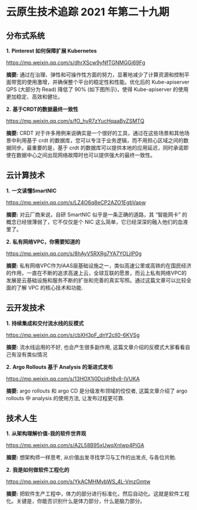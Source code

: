 

# 云原生技术追踪 2021 年第二十九期

## 分布式系统

**1.** **Pinterest 如何保障扩展 Kubernetes**

https://mp.weixin.qq.com/s/dhrXScw9yNfTGNMGGi69Fg

**摘要:** 通过在治理、弹性和可操作性方面的努力，显著地减少了计算资源和控制平面带宽的使用激增，并确保整个平台的稳定性和性能。优化后的 Kube-apiserver QPS (大部分为 Read) 降低了 90% (如下图所示)，使得 Kube-apiserver 的使用更加稳定、高效和健壮。

**2.** **基于CRDT的数据最终一致性**

https://mp.weixin.qq.com/s/fO_hyR7zYucHqaaByZSMTQ

**摘要:** CRDT 对于许多用例来说确实是一个很好的工具，通过在这些场景和其他场景中利用基于 crdt 的数据库，您可以专注于业务逻辑，而不用担心区域之间的数据同步。最重要的是，基于 crdt 的数据库可以提供本地的应用延迟，同时承诺即使在数据中心之间出现网络故障时也可以提供强大的最终一致性。

## 云计算技术

**1.** **一文读懂SmartNIC**

https://mp.weixin.qq.com/s/LZ4O6q8eCP2AZO1EgbVapw

**摘要:** 对云厂商来说，自研 SmartNIC 似乎是一条正确的道路，其 “智能网卡” 的概念已经很薄弱了，它不仅仅是个 NIC 这么简单，它已经深深的融入他们的血液里了。

**2.** **私有网络VPC，你需要知道的**

https://mp.weixin.qq.com/s/8hAyV5RXRg7YA7YOLjIP0g

**摘要:** 私有网络VPC作为IAAS层基础设施之一，类似高速公里或高铁的在国民经济的作用，一直在不断的追求高速上云，全球互联的愿景，而云上私有网络VPC的发展是云基础设施和服务不断的扩张和完善的真实写照。通过这篇文章可以比较全面的了解 VPC 的核心技术和功能.

## 云开发技术

**1.** **持续集成和交付流水线的反模式**

https://mp.weixin.qq.com/s/cbXH3pF_dnY2clI0-6KVSg

**摘要:** 流水线运用的不好, 也会产生很多副作用, 这篇文章介绍的反模式大家看看自己有没有类似情况

**2.** **Argo Rollouts 基于 Analysis 的渐进式发布**

https://mp.weixin.qq.com/s/13HOX1j0DcjdH8v8-IVUKA

**摘要:** argo rollouts 和 argo CD 是分级发布领域的佼佼者, 这篇文章介绍了 argo rollouts 中 analysis 的使用方法, 让发布过程更可靠.

## 技术人生

**1.** **从架构理解价值-我的软件世界观**

https://mp.weixin.qq.com/s/A2L58B95xUwqXnIwp4PiGA

**摘要:** 想架构师一样思考, 从价值出发寻找学习与工作的出发点, 与各位共勉.

**2.** **我是如何做软件工程化的**

https://mp.weixin.qq.com/s/YkACMHMvbWS_4L-VmzGmtw

**摘要:** 把软件生产工程中，体力的部分进行标准化，然后自动化。这就是软件工程化。关键是，你能否识别什么是体力部分，什么是脑力部分。

